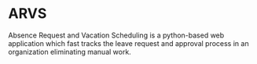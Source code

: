 # ARVS
Absence Request and Vacation Scheduling is a python-based web application which fast tracks the leave request and approval process in an organization eliminating manual work.
